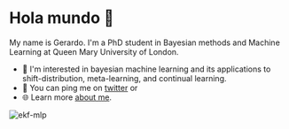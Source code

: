 # Hola mundo 👋

My name is Gerardo. I'm a PhD student in Bayesian methods and Machine Learning at Queen Mary University of London.

- 🤖 I'm interested in bayesian machine learning and its applications to shift-distribution, meta-learning, and continual learning.
- 📧 You can ping me on [twitter](https://twitter.com/grrddm) or
- 🌐 Learn more [about me](https://grrddm.notion.site/Gerardo-Dur-n-Mart-n-131c7daa91a546ffae6bdcf991e8cc9e).


![ekf-mlp](https://user-images.githubusercontent.com/4108759/159231061-377f69f9-dbee-40c4-84c9-74fe5cf8ef5f.gif)



<!--
**gerdm/gerdm** is a ✨ _special_ ✨ repository because its `README.md` (this file) appears on your GitHub profile.

Here are some ideas to get you started:

- 🔭 I’m currently working on ...
- 👯 I’m looking to collaborate on ...
- 🤔 I’m looking for help with ...
- 💬 Ask me about ...
- 📫 How to reach me: ...
- 😄 Pronouns: ...
- ⚡ Fun fact: ...
-->

